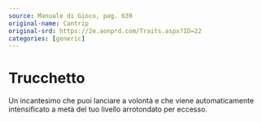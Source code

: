```yaml
---
source: Manuale di Gioco, pag. 639
original-name: Cantrip
original-srd: https://2e.aonprd.com/Traits.aspx?ID=22
categories: [generic]
---
```


# Trucchetto

Un incantesimo che puoi lanciare a volontà e che viene automaticamente
intensificato a metà del tuo livello arrotondato per eccesso.
